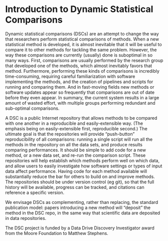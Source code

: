 
# Introduction to Dynamic Statistical Comparisons

Dynamic statistical comparisons (DSCs) are an attempt to change the
way that researchers perform statistical comparisons of methods. When
a new statistical method is developed, it is almost inevitable that it
will be useful to compare it to other methods for tackling the same
problem. However, the way these comparisons are currently (usually)
done is suboptimal in so many ways. First, comparisons are usually
performed by the research group that developed one of the methods,
which almost inevitably favors that method. Furthermore, performing
these kinds of comparisons is incredibly time-consuming, requiring
careful familiarization with software implementing the methods, and
the creation of pipelines and scripts for running and comparing
them. And in fast-moving fields new methods or software updates appear
so frequently that comparisons are out of date before they even
appear. In summary, the current system results in a large amount of
wasted effort, with multiple groups performing redundant and
sub-optimal comparisons.

A DSC is a public Internet repository that allows methods to be
compared with one another in a reproducible and easily-extensible
way. (The emphasis being on easily-extensible first, reproducible
second.) The ultimate goal is that the repositories will provide
“push-button” reproducibility of all comparisons: running a single
script will run all the methods in the repository on all the data
sets, and produce results comparing performances.  It should be simple
to add code for a new method, or a new data set, and re-run the
comparison script.  These repositories will help establish which
methods perform well on which data, and allow users to easily
investigate how software settings or types of input data affect
performance. Having code for each method available will substantially
reduce the bar for others to build on and improve methods. The
repositories should be under version control (eg git), so that the
full history will be available, progress can be tracked, and citations
can reference a specific version.

We envisage DSCs as complementing, rather than replacing, the standard
publication model: papers introducing a new method will “deposit” the
method in the DSC repo, in the same way that scientific data are
deposited in data repositories.

The DSC project is funded by a Data Drive Discovery Investigator award
from the Moore Foundation to Matthew Stephens.
